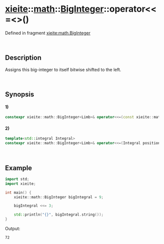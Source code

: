 # [xieite](../../../../../xieite.md)\:\:[math](../../../../../math.md)\:\:[BigInteger<Limb>](../../../../big_integer.md)\:\:operator\<\<=\<\>\(\)
Defined in fragment [xieite:math.BigInteger](../../../../../../../src/math/big_integer.cpp)

&nbsp;

## Description
Assigns this big-integer to itself bitwise shifted to the left.

&nbsp;

## Synopsis
#### 1)
```cpp
constexpr xieite::math::BigInteger<Limb>& operator<<=(const xieite::math::BigInteger<Limb>& positions) noexcept;
```
#### 2)
```cpp
template<std::integral Integral>
constexpr xieite::math::BigInteger<Limb>& operator<<=(Integral positions) noexcept;
```

&nbsp;

## Example
```cpp
import std;
import xieite;

int main() {
    xieite::math::BigInteger bigIntegral = 9;

    bigIntegral <<= 3;

    std::println("{}", bigIntegral.string());
}
```
Output:
```
72
```

